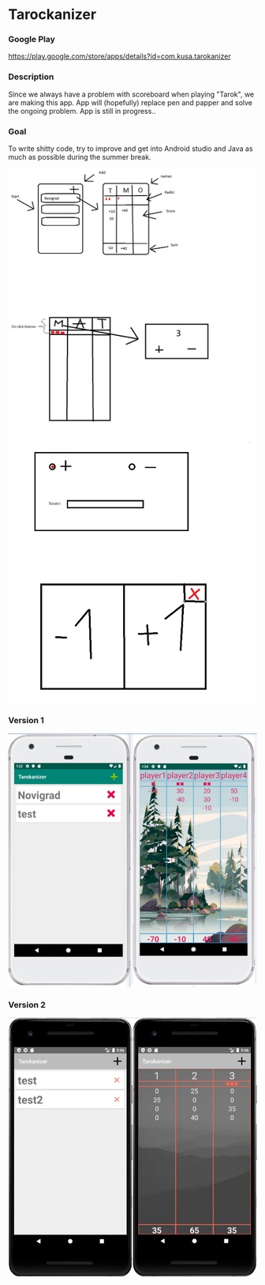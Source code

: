 # Tarockanizer

### Google Play

https://play.google.com/store/apps/details?id=com.kusa.tarokanizer

### Description

Since we always have a problem with scoreboard when playing "Tarok", we are making this app. App will (hopefully) replace pen and papper and solve the ongoing problem. App is still in progress..

### Goal

To write shitty code, try to improve and get into Android studio and Java as much as possible during the summer break. 

![1](1.png)
![2](2.png)
![3](3.png)
![4](4.png)

### Version 1

![5](images/version1.png)

### Version 2

![6](images/version2.png)
